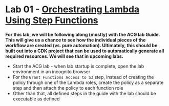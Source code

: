 # Lab 01 - [Orchestrating Lambda Using Step Functions](https://learn.acloud.guru/handson/c262c886-cd93-4a0c-bda8-a2453c44f38e)

**For this lab, we will be following along (mostly) with the ACG lab Guide. This will give us a chance to see how the individual pieces of the workflow are created (vs. pure automation). Ultimately, this should be built out into a CDK project that can be used to automatically generate all required resources. We will see that in upcoming labs.**

* Start the ACG lab - when lab startup is complete, open the lab environment in an incognito browser
* For the `Grant Functions Access to S3` step, instead of creating the policy through one of the Lambda roles, create the policy as a separate step and then attach the policy to each function role
* Other than that, all defined steps in the guide with the lab should be executable as defined
